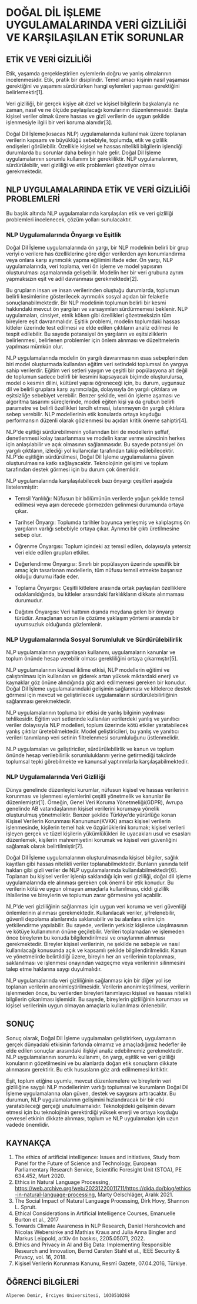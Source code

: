 # DOĞAL DİL İŞLEME UYGULAMALARINDA VERİ GİZLİLİĞİ VE KARŞILAŞILAN ETİK SORUNLAR
  
## ETİK VE VERİ GİZLİLİĞİ

Etik, yaşamda gerçekleştirilen eylemlerin doğru ve yanlış olmalarının incelenmesidir. Etik, pratik bir disiplindir. Temel amacı kişinin nasıl yaşaması gerektiğini ve yaşamını sürdürürken hangi eylemleri yapması gerektiğini belirlemektir[1].

Veri gizliliği, bir gerçek kişiye ait özel ve kişisel bilgilerin başkalarıyla ne zaman, nasıl ve ne ölçüde paylaşılacağı konularının düzenlenmesidir. Başta kişisel veriler olmak üzere hassas ve gizli verilerin de uygun şekilde işlenmesiyle ilgili bir veri koruma alanıdır[3].

Doğal Dil İşleme(kısacas NLP) uygulamalarında kullanılmak üzere toplanan verilerin kapsamı ve büyüklüğü sebebiyle, toplumda, etik ve gizlilik endişeleri görülebilir. Özellikle kişisel ve hassas nitelikli bilgilerin işlendiği durumlarda bu sorunlar daha belirgin hale gelir. Doğal Dil İşleme uygulamalarının sorumlu kullanımı bir gerekliliktir. NLP uygulamalarının, sürdürülebilir, veri gizliliği ve etik problemleri gözetiyor olması gerekmektedir.


## NLP UYGULAMALARINDA ETİK VE VERİ GİZLİLİĞİ PROBLEMLERİ 

Bu başlık altında NLP uygulamalarında karşılaşılan etik ve veri gizliliği problemleri incelenecek, çözüm yolları sunulacaktır.

### NLP Uygulamalarında Önyargı ve Eşitlik

Doğal Dil İşleme uygulamalarında ön yargı, bir NLP modelinin belirli bir grup veriyi o verilere has özelliklerine göre diğer verilerden ayrı konumlandırma veya onlara karşı ayrımcılık yapma eğilimini ifade eder. Ön yargı, NLP uygulamalarında, veri toplama, veri ön işleme ve model yapısının oluşturulması aşamalarında gelişebilir. Modelin her bir veri grubuna ayrım yapmaksızın eşit ve adil davranması gerekmektedir[2].

Bu grupların insan ve insan verilerinden oluştuğu durumlarda, toplumun belirli kesimlerine gösterilecek ayrımcılık sosyal açıdan bir felaketle sonuçlanabilmektedir. Bir NLP modelinin toplumun belirli bir kesmi hakkındaki mevcut ön yargıları ve varsayımları sürdürmemesi beklenir. NLP uygulamaları, cinsiyet, etnik köken gibi özellikleri gözetmeksizin tüm bireylere eşit davranmalıdır. Eşitlik problemi, modelin toplumdaki hassas kitleler üzerinde test edilmesi ve elde edilen çıktıların analiz edilmesi ile tespit edilebilir. Bu sayede potansiyel ön yargıların ve eşitsizliklerin belirlenmesi, belirlenen problemler için önlem alınması ve düzeltmelerin yapılması mümkün olur. 

NLP uygulamalarında modelin ön yargılı davranmasının esas sebeplerinden biri model oluşturmada kullanılan eğitim veri setindeki toplumsal ön yargıya sahip verilerdir. Eğitim veri setleri yaygın ve çeşitli bir popülasyona ait değil de toplumun sadece belirli bir kesmini kapsayacak biçimde oluşturulursa, model o kesmin dilini, kültürel yapısı öğreneceği için, bu durum, uygunsuz dil ve belirli gruplara karşı ayrımcılağa, dolayısıyla ön yargılı çıktılara ve eşitsizliğe sebebiyet verebilir. Benzer şekilde, veri ön işleme aşaması ve algoritma tasarımı süreçlerinde, modeli eğiten kişi ya da grubun belirli parametre ve belirli özellikleri tercih etmesi, istenmeyen ön yargılı çıktılara sebep verebilir. NLP modellerinin etik konularda ortaya koyduğu performansın düzenli olarak gözlenmesi bu açıdan kritik öneme sahiptir[4].

NLP'de eşitliği sürdürebilmenin yollarından biri de modellerin şeffaf, denetlenmesi kolay tasarlanması ve modelin karar verme sürecinin herkes için anlaşılabilir ve açık olmasının sağlanmasıdır. Bu sayede potansiyel ön yargılı çıktıların, izlediği yol kullanıcılar tarafından takip edilebilecektir. NLP'de eşitliğin sürdürülmesi, Doğal Dil İşleme uygulamalarına güven oluşturulmasına katkı sağlayacaktır. Teknolojinin gelişimi ve toplum tarafından destek görmesi için bu durum çok önemlidir.

NLP uygulamalarında karşılaşılabilecek bazı önyargı çeşitleri aşağıda listelenmiştir:

* Temsil Yanlılığı: Nüfusun bir bölümünün verilerde yoğun şekilde temsil edilmesi veya aşırı derecede görmezden gelinmesi durumunda ortaya çıkar.

* Tarihsel Önyargı: Toplumda tarihler boyunca yerleşmiş ve kalıplaşmış ön yargıların varlığı sebebiyle ortaya çıkar. Ayrımcı bir çıktı üretilmesine sebep olur.

* Öğrenme Önyargısı: Toplum içindeki az temsil edilen, dolayısıyla yetersiz veri elde edilen grupları etkiler.

* Değerlendirme Önyargısı: Sınırlı bir popülasyon üzerinde spesifik bir amaç için tasarlanan modellerin, tüm nüfusu temsil etmekte başarısız olduğu durumu ifade eder. 

* Toplama Önyargısı: Çeşitli kitlelere arasında ortak paylaşılan özelliklere odaklanıldığında, bu kitleler arasındaki farklılıkların dikkate alınmaması durumudur.

* Dağıtım Önyargısı: Veri hattının dışında meydana gelen bir önyargı türüdür. Amaçlanan sorun ile çözüme yaklaşım yöntemi arasında bir uyumsuzluk olduğunda gözlemlenir.


### NLP Uygulamalarında Sosyal Sorumluluk ve Sürdürülebilirlik

NLP uygulamalarının yaygınlaşan kullanımı, uygulamaların kanunlar ve toplum önünde hesap verebilir olması gerekliliğini ortaya çıkarmıştır[5].

NLP uygulamalarının küresel iklime etkisi, NLP modellerin eğitimi ve çalıştırılması için kullanılan ve giderek artan yüksek miktardaki enerji ve kaynaklar göz önüne alındığında göz ardı edilmemesi gereken bir konudur. Doğal Dil İşleme uygulamalarındaki gelişimin sağlanması ve kitlelerce destek görmesi için mevcut ve geliştirilecek uygulamaların sürdürülebilirliğinin sağlanması gerekmektedir.

NLP uygulamalarının topluma bir etkisi de yanlış bilginin yayılması tehlikesidir. Eğitim veri setlerinde kullanılan verilerdeki yanlış ve yanıltıcı veriler dolayısıyla NLP modelleri, toplum üzerinde kötü etkiler yaratabilecek yanlış çıktılar üretebilmektedir. Model geliştiricileri, bu yanlış ve yanıltıcı verileri tanımlanıp veri setinin filtrelenmesi sorumluluğunu üstlenmelidir.

NLP uygulamaları ve geliştiriciler, sürdürülebilirlik ve kanun ve toplum önünde hesap verilebilirlik sorumluluklarını yerine getirmediği takdirde toplumsal tepki görebilmekte ve kanunsal yaptırımlarla karşılaşabilmektedir.


### NLP Uygulamalarında Veri Gizliliği

Dünya genelinde düzenleyici kurumlar, nüfusun kişisel ve hassas verilerinin korunması ve işlenmesi eylemlerini çeşitli yönetmelik ve kanunlar ile düzenlemiştir[1]. Örneğin, Genel Veri Koruma Yönetmeliği(GDPR), Avrupa genelinde AB vatandaşlarının kişisel verilerini korumaya yönelik oluşturulmuş yönetmeliktir. Benzer şekilde Türkiye’de yürürlüğe konan Kişisel Verilerin Korunması Kanununun(KVKK) amacı kişisel verilerin işlenmesinde, kişilerin temel hak ve özgürlüklerini korumak; kişisel verileri işleyen gerçek ve tüzel kişilerin yükümlülükleri ile uyacakları usul ve esasları düzenlemek, kişilerin mahremiyetini korumak ve kişisel veri güvenliğini sağlamak olarak belirtilmiştir[7].

Doğal Dil İşleme uygulamalarının oluşturulmasında kişisel bilgiler, sağlık kayıtları gibi hassas nitelikli veriler toplanabilmektedir. Bunların yanında telif hakları gibi gizli veriler de NLP uygulamalarında kullanılabilmektedir[6]. Toplanan bu kişisel veriler işlenip saklandığı için veri gizliliği, doğal dil işleme uygulamalarında ele alınması gereken çok önemli bir etik konudur. Bu verilerin kötü ve uygun olmayan amaçlarla kullanılması, ciddi gizlilik ihlallerine ve bireylerin ve toplumun zarar görmesine yol açabilir.

NLP'de veri gizliliğinin sağlanması için uygun veri koruma ve veri güvenliği önlemlerinin alınması gerekmektedir. Kullanılacak veriler, şifrelenebilir, güvenli depolama alanlarında saklanabilir ve bu alanlara eriim için yetkilendirme yapılabilir. Bu sayede, verilerin yetkisiz kişilerce ulaşılmasının ve kötüye kullanımının önüne geçilebilir. Verileri toplamadan ve işlemeden önce bireylerın bu konuda bilgilendirilmesi ve onaylarının alınması gerekmektedir. Bireyler kişisel verilerinin, ne şekilde ne sebeple ve nasıl kullanılacağı konusunda açık ve kapsamlı şekilde bilgilendirilmelidir. Kanun ve yönetmelirde belirtildiği üzere, bireyin her an verilerinin toplanması, saklanılması ve işlenmesi onayından vazgeçme veya verilerinin silinmesini talep etme haklarına saygı duyulmalıdır.

NLP uygulamalarında veri gizliliğinin sağlanması için bir diğer yol ise toplanan verilerin anonimleştirilmesidir. Verilerin anonimleştirilmesi, verilerin işlenmeden önce, bu verilerden bireyleri tanımlayıcı kişisel ve hassas nitelikli bilgilerin çıkarılması işlemidir. Bu sayede, bireylerin gizliliğinin korunması ve kişisel verilerinin uygun olmayan amaçlarla kullanılması önlenebilir.


## SONUÇ

Sonuç olarak, Doğal Dil İşleme uygulamaları geliştirirken, uygulamanın gerçek dünyadaki etkisinin farkında olmamız ve amaçladığımız hedefler ile elde edilen sonuçlar arasındaki ilişkiyi analiz edebilmemiz gerekmektedir. NLP uygulamalarının sorumlu kullanımı, ön yargı, eşitlik ve veri gizliliği konularının gözetilmesini ve bu alanlarda doğan etik sonuçların dikkate alınmasını gerektirir. Bu etik hususların göz ardı edilmemesi kritiktir.

Eşit, toplum etiğine uyumlu, mevcut düzenlemelere ve bireylerin veri gizliliğine saygılı NLP modellerinim varlığı toplumsal ve kurumların Doğal Dil İşleme uygulamalarına olan güven, destek ve saygısını arttıracaktır. Bu durumun, NLP uygulamalarının gelişimini hızlandıracak bir bir etki yaratabileceği gerçeği unutulmamalıdır. Teknolojideki gelişimin devam etmesi için bu teknolojinin gerektirdiği yüksek enerji ve ortaya koyduğu çevresel etkinin dikkate alınması, toplum ve NLP uygulamaları için uzun vadede önemlidir.


## KAYNAKÇA

1.	The ethics of artificial intelligence: Issues and initiatives, Study from Panel for the Future of Science and Technology, European Parliamentary Research Service, Scientific Foresight Unit (STOA), PE 634.452, Mart 2020.
2.	Ethics in Natural Language Processing, https://web.archive.org/web/20231220011711/https://dida.do/blog/ethics-in-natural-language-processing, Marty Oelschläger, Aralık 2021.
3.	The Social Impact of Natural Language Processing, Dirk Hovy, Shannon L. Spruit.
4.	Ethical Considerations in Artificial Intelligence Courses, Emanuelle Burton et al., 2017
5.	Towards Climate Awareness in NLP Research, Daniel Hershcovich and Nicolas Webersinke and Mathias Kraus and Julia Anna Bingler and Markus Leippold, arXiv ön baskısı, 2205.05071, 2022.
6. Ethics and Privacy in AI and Big Data: Implementing Responsible Research and Innovation, Bernd Carsten Stahl et al., IEEE Security & Privacy, vol. 16, 2018.
7. Kişisel Verilerin Korunması Kanunu, Resmî Gazete, 07.04.2016, Türkiye.

## ÖĞRENCİ BİLGİLERİ
    Alperen Demir, Erciyes Universitesi, 1030510268
